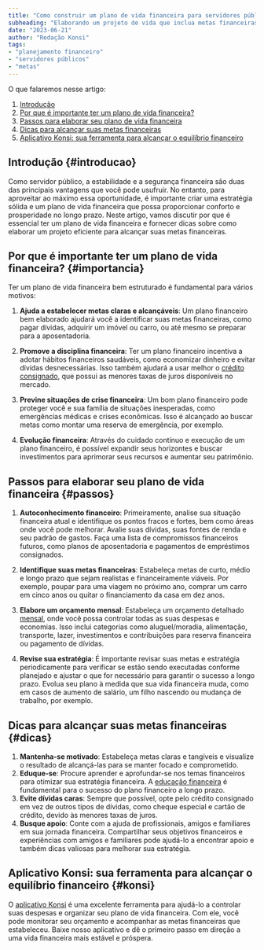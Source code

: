 ```yaml
---
title: "Como construir um plano de vida financeira para servidores públicos"
subheading: "Elaborando um projeto de vida que inclua metas financeiras e foco em estabilidade"
date: "2023-06-21"
author: "Redação Konsi"
tags:
- "planejamento financeiro"
- "servidores públicos"
- "metas"
---
```


O que falaremos nesse artigo:
1. [Introdução](#introducao)
2. [Por que é importante ter um plano de vida financeira?](#importancia)
3. [Passos para elaborar seu plano de vida financeira](#passos)
4. [Dicas para alcançar suas metas financeiras](#dicas)
5. [Aplicativo Konsi: sua ferramenta para alcançar o equilíbrio financeiro](#konsi)

## Introdução {#introducao}

Como servidor público, a estabilidade e a segurança financeira são duas das principais vantagens que você pode usufruir. No entanto, para aproveitar ao máximo essa oportunidade, é importante criar uma estratégia sólida e um plano de vida financeira que possa proporcionar conforto e prosperidade no longo prazo. Neste artigo, vamos discutir por que é essencial ter um plano de vida financeira e fornecer dicas sobre como elaborar um projeto eficiente para alcançar suas metas financeiras. 

## Por que é importante ter um plano de vida financeira? {#importancia}

Ter um plano de vida financeira bem estruturado é fundamental para vários motivos:

1. **Ajuda a estabelecer metas claras e alcançáveis**: Um plano financeiro bem elaborado ajudará você a identificar suas metas financeiras, como pagar dívidas, adquirir um imóvel ou carro, ou até mesmo se preparar para a aposentadoria. 

2. **Promove a disciplina financeira**: Ter um plano financeiro incentiva a adotar hábitos financeiros saudáveis, como economizar dinheiro e evitar dívidas desnecessárias. Isso também ajudará a usar melhor o [crédito consignado](https://konsi.com.br/postagens/5-motivos-para-escolher-o-credito-consignado-publico), que possui as menores taxas de juros disponíveis no mercado.

3. **Previne situações de crise financeira**: Um bom plano financeiro pode proteger você e sua família de situações inesperadas, como emergências médicas e crises econômicas. Isso é alcançado ao buscar metas como montar uma reserva de emergência, por exemplo.

4. **Evolução financeira**: Através do cuidado contínuo e execução de um plano financeiro, é possível expandir seus horizontes e buscar investimentos para aprimorar seus recursos e aumentar seu patrimônio.

## Passos para elaborar seu plano de vida financeira {#passos}

1. **Autoconhecimento financeiro**: Primeiramente, analise sua situação financeira atual e identifique os pontos fracos e fortes, bem como áreas onde você pode melhorar. Avalie suas dívidas, suas fontes de renda e seu padrão de gastos. Faça uma lista de compromissos financeiros futuros, como planos de aposentadoria e pagamentos de empréstimos consignados.

2. **Identifique suas metas financeiras**: Estabeleça metas de curto, médio e longo prazo que sejam realistas e financeiramente viáveis. Por exemplo, poupar para uma viagem no próximo ano, comprar um carro em cinco anos ou quitar o financiamento da casa em dez anos.

3. **Elabore um orçamento mensal**: Estabeleça um orçamento detalhado [mensal](https://konsi.com.br/postagens/como-criar-e-seguir-um-oramento-financeiro-pessoal-para-servidores-pblicos), onde você possa controlar todas as suas despesas e economias. Isso inclui categorias como aluguel/moradia, alimentação, transporte, lazer, investimentos e contribuições para reserva financeira ou pagamento de dívidas.

4. **Revise sua estratégia**: É importante revisar suas metas e estratégia periodicamente para verificar se estão sendo executadas conforme planejado e ajustar o que for necessário para garantir o sucesso a longo prazo. Evolua seu plano à medida que sua vida financeira muda, como em casos de aumento de salário, um filho nascendo ou mudança de trabalho, por exemplo.

## Dicas para alcançar suas metas financeiras {#dicas}

1. **Mantenha-se motivado**: Estabeleça metas claras e tangíveis e visualize o resultado de alcançá-las para se manter focado e comprometido.
2. **Eduque-se**: Procure aprender e aprofundar-se nos temas financeiros para otimizar sua estratégia financeira. A [educação financeira](https://konsi.com.br/postagens/a-importncia-da-educao-financeira-para-servidores-pblicos-e-como-implement-la-em-sua-vida) é fundamental para o sucesso do plano financeiro a longo prazo.
3. **Evite dívidas caras**: Sempre que possível, opte pelo crédito consignado em vez de outros tipos de dívidas, como cheque especial e cartão de crédito, devido às menores taxas de juros.
4. **Busque apoio**: Conte com a ajuda de profissionais, amigos e familiares em sua jornada financeira. Compartilhar seus objetivos financeiros e experiências com amigos e familiares pode ajudá-lo a encontrar apoio e também dicas valiosas para melhorar sua estratégia.

## Aplicativo Konsi: sua ferramenta para alcançar o equilíbrio financeiro {#konsi}

O [aplicativo Konsi](https://konsi.com.br/) é uma excelente ferramenta para ajudá-lo a controlar suas despesas e organizar seu plano de vida financeira. Com ele, você pode monitorar seu orçamento e acompanhar as metas financeiras que estabeleceu. Baixe nosso aplicativo e dê o primeiro passo em direção a uma vida financeira mais estável e próspera.